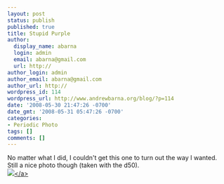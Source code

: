 ```yaml
---
layout: post
status: publish
published: true
title: Stupid Purple
author:
  display_name: abarna
  login: admin
  email: abarna@gmail.com
  url: http://
author_login: admin
author_email: abarna@gmail.com
author_url: http://
wordpress_id: 114
wordpress_url: http://www.andrewbarna.org/blog/?p=114
date: '2008-05-30 21:47:26 -0700'
date_gmt: '2008-05-31 05:47:26 -0700'
categories:
- Periodic Photo
tags: []
comments: []
---
```

<p>No matter what I did, I couldn't get this one to turn out the way I wanted. Still a nice photo though (taken with the d50).<br &#47;><a href="http:&#47;&#47;andrewbarna.org&#47;photos&#47;gallery&#47;main.php?g2_view=core.DownloadItem&g2_itemId=16288"><img src="http:&#47;&#47;andrewbarna.org&#47;photos&#47;gallery&#47;main.php?g2_view=core.DownloadItem&g2_itemId=16289&g2_serialNumber=2"><&#47;a></p>
